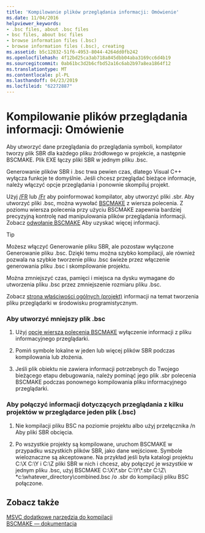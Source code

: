 ```yaml
---
title: 'Kompilowanie plików przeglądania informacji: Omówienie'
ms.date: 11/04/2016
helpviewer_keywords:
- .bsc files, about .bsc files
- bsc files, about bsc files
- browse information files (.bsc)
- browse information files (.bsc), creating
ms.assetid: b5c12832-51f6-4953-8044-4264dd0fb242
ms.openlocfilehash: 4f12bd25ca3ab718a845dbb04aba3169cc6d4b19
ms.sourcegitcommit: 0ab61bc3d2b6cfbd52a16c6ab2b97a8ea1864f12
ms.translationtype: MT
ms.contentlocale: pl-PL
ms.lasthandoff: 04/23/2019
ms.locfileid: "62272887"
---
```

# <a name="building-browse-information-files-overview"></a>Kompilowanie plików przeglądania informacji: Omówienie

Aby utworzyć dane przeglądania do przeglądania symboli, kompilator tworzy plik SBR dla każdego pliku źródłowego w projekcie, a następnie BSCMAKE. Plik EXE łączy pliki SBR w jednym pliku .bsc.

Generowanie plików SBR i .bsc trwa pewien czas, dlatego Visual C++ wyłącza funkcje te domyślnie. Jeśli chcesz przeglądać bieżące informacje, należy włączyć opcje przeglądania i ponownie skompiluj projekt.

Użyj [/FR](fr-fr-create-dot-sbr-file.md) lub [/Fr](fr-fr-create-dot-sbr-file.md) aby poinformować kompilator, aby utworzyć pliki .sbr. Aby utworzyć pliki .bsc, można wywołać [BSCMAKE](bscmake-command-line.md) z wiersza polecenia. Z poziomu wiersza polecenia przy użyciu BSCMAKE zapewnia bardziej precyzyjną kontrolę nad manipulowania plików przeglądania informacji. Zobacz [odwołanie BSCMAKE](bscmake-reference.md) Aby uzyskać więcej informacji.

> [!TIP]
>  Możesz włączyć Generowanie pliku SBR, ale pozostaw wyłączone Generowanie pliku .bsc. Dzięki temu można szybko kompilacji, ale również pozwala na szybkie tworzenie pliku .bsc świeże przez włączenie generowania pliku .bsc i skompilowanie projektu.

Można zmniejszyć czas, pamięci i miejsca na dysku wymagane do utworzenia pliku .bsc przez zmniejszenie rozmiaru pliku .bsc.

Zobacz [strona właściwości ogólnych (projekt)](general-property-page-project.md) informacji na temat tworzenia pliku przeglądarki w środowisku programistycznym.

### <a name="to-create-a-smaller-bsc-file"></a>Aby utworzyć mniejszy plik .bsc

1. Użyj [opcje wiersza polecenia BSCMAKE](bscmake-options.md) wyłączenie informacji z pliku informacyjnego przeglądarki.

1. Pomiń symbole lokalne w jeden lub więcej plików SBR podczas kompilowania lub złożenia.

1. Jeśli plik obiektu nie zawiera informacji potrzebnych do Twojego bieżącego etapu debugowania, należy pominąć jego plik .sbr polecenia BSCMAKE podczas ponownego kompilowania pliku informacyjnego przeglądarki.

### <a name="to-combine-the-browse-information-from-several-projects-into-one-browser-file-bsc"></a>Aby połączyć informacji dotyczących przeglądania z kilku projektów w przeglądarce jeden plik (.bsc)

1. Nie kompilacji pliku BSC na poziomie projektu albo użyj przełącznika /n Aby pliki SBR obcięcia.

1. Po wszystkie projekty są kompilowane, uruchom BSCMAKE w przypadku wszystkich plików SBR, jako dane wejściowe. Symbole wieloznaczne są akceptowane. Na przykład jeśli była katalogi projektu C:\X C:\Y i C:\Z pliki SBR w nich i chcesz, aby połączyć je wszystkie w jednym pliku .bsc, użyj BSCMAKE C:\X\\\*.sbr C:\Y\\\*.sbr C:\Z\\ \*c:\whatever_directory\combined.bsc /o .sbr do kompilacji pliku BSC połączone.

## <a name="see-also"></a>Zobacz także

[MSVC dodatkowe narzędzia do kompilacji](c-cpp-build-tools.md)<br/>
[BSCMAKE — dokumentacja](bscmake-reference.md)
